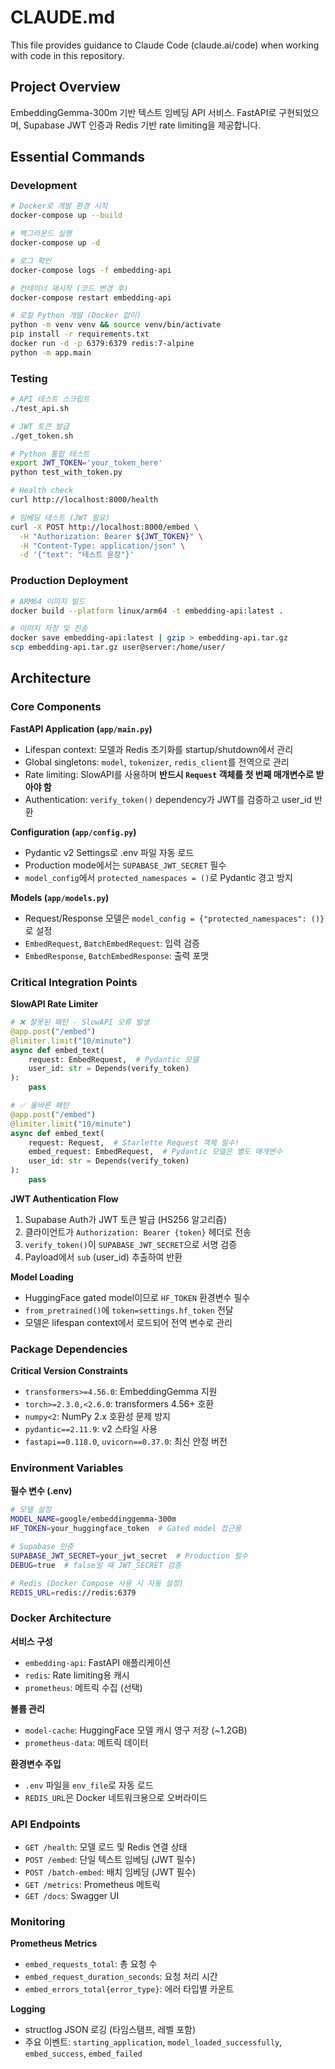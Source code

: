 # CLAUDE.md

This file provides guidance to Claude Code (claude.ai/code) when working with code in this repository.

## Project Overview

EmbeddingGemma-300m 기반 텍스트 임베딩 API 서비스. FastAPI로 구현되었으며, Supabase JWT 인증과 Redis 기반 rate limiting을 제공합니다.

## Essential Commands

### Development
```bash
# Docker로 개발 환경 시작
docker-compose up --build

# 백그라운드 실행
docker-compose up -d

# 로그 확인
docker-compose logs -f embedding-api

# 컨테이너 재시작 (코드 변경 후)
docker-compose restart embedding-api

# 로컬 Python 개발 (Docker 없이)
python -m venv venv && source venv/bin/activate
pip install -r requirements.txt
docker run -d -p 6379:6379 redis:7-alpine
python -m app.main
```

### Testing
```bash
# API 테스트 스크립트
./test_api.sh

# JWT 토큰 발급
./get_token.sh

# Python 통합 테스트
export JWT_TOKEN='your_token_here'
python test_with_token.py

# Health check
curl http://localhost:8000/health

# 임베딩 테스트 (JWT 필요)
curl -X POST http://localhost:8000/embed \
  -H "Authorization: Bearer ${JWT_TOKEN}" \
  -H "Content-Type: application/json" \
  -d '{"text": "테스트 문장"}'
```

### Production Deployment
```bash
# ARM64 이미지 빌드
docker build --platform linux/arm64 -t embedding-api:latest .

# 이미지 저장 및 전송
docker save embedding-api:latest | gzip > embedding-api.tar.gz
scp embedding-api.tar.gz user@server:/home/user/
```

## Architecture

### Core Components

**FastAPI Application (`app/main.py`)**
- Lifespan context: 모델과 Redis 초기화를 startup/shutdown에서 관리
- Global singletons: `model`, `tokenizer`, `redis_client`를 전역으로 관리
- Rate limiting: SlowAPI를 사용하며 **반드시 `Request` 객체를 첫 번째 매개변수로 받아야 함**
- Authentication: `verify_token()` dependency가 JWT를 검증하고 user_id 반환

**Configuration (`app/config.py`)**
- Pydantic v2 Settings로 .env 파일 자동 로드
- Production mode에서는 `SUPABASE_JWT_SECRET` 필수
- `model_config`에서 `protected_namespaces = ()`로 Pydantic 경고 방지

**Models (`app/models.py`)**
- Request/Response 모델은 `model_config = {"protected_namespaces": ()}`로 설정
- `EmbedRequest`, `BatchEmbedRequest`: 입력 검증
- `EmbedResponse`, `BatchEmbedResponse`: 출력 포맷

### Critical Integration Points

**SlowAPI Rate Limiter**
```python
# ❌ 잘못된 패턴 - SlowAPI 오류 발생
@app.post("/embed")
@limiter.limit("10/minute")
async def embed_text(
    request: EmbedRequest,  # Pydantic 모델
    user_id: str = Depends(verify_token)
):
    pass

# ✅ 올바른 패턴
@app.post("/embed")
@limiter.limit("10/minute")
async def embed_text(
    request: Request,  # Starlette Request 객체 필수!
    embed_request: EmbedRequest,  # Pydantic 모델은 별도 매개변수
    user_id: str = Depends(verify_token)
):
    pass
```

**JWT Authentication Flow**
1. Supabase Auth가 JWT 토큰 발급 (HS256 알고리즘)
2. 클라이언트가 `Authorization: Bearer {token}` 헤더로 전송
3. `verify_token()`이 `SUPABASE_JWT_SECRET`으로 서명 검증
4. Payload에서 `sub` (user_id) 추출하여 반환

**Model Loading**
- HuggingFace gated model이므로 `HF_TOKEN` 환경변수 필수
- `from_pretrained()`에 `token=settings.hf_token` 전달
- 모델은 lifespan context에서 로드되어 전역 변수로 관리

### Package Dependencies

**Critical Version Constraints**
- `transformers>=4.56.0`: EmbeddingGemma 지원
- `torch>=2.3.0,<2.6.0`: transformers 4.56+ 호환
- `numpy<2`: NumPy 2.x 호환성 문제 방지
- `pydantic==2.11.9`: v2 스타일 사용
- `fastapi==0.118.0`, `uvicorn==0.37.0`: 최신 안정 버전

### Environment Variables

**필수 변수 (.env)**
```bash
# 모델 설정
MODEL_NAME=google/embeddinggemma-300m
HF_TOKEN=your_huggingface_token  # Gated model 접근용

# Supabase 인증
SUPABASE_JWT_SECRET=your_jwt_secret  # Production 필수
DEBUG=true  # false일 때 JWT_SECRET 검증

# Redis (Docker Compose 사용 시 자동 설정)
REDIS_URL=redis://redis:6379
```

### Docker Architecture

**서비스 구성**
- `embedding-api`: FastAPI 애플리케이션
- `redis`: Rate limiting용 캐시
- `prometheus`: 메트릭 수집 (선택)

**볼륨 관리**
- `model-cache`: HuggingFace 모델 캐시 영구 저장 (~1.2GB)
- `prometheus-data`: 메트릭 데이터

**환경변수 주입**
- `.env` 파일을 `env_file`로 자동 로드
- `REDIS_URL`은 Docker 네트워크용으로 오버라이드

### API Endpoints

- `GET /health`: 모델 로드 및 Redis 연결 상태
- `POST /embed`: 단일 텍스트 임베딩 (JWT 필수)
- `POST /batch-embed`: 배치 임베딩 (JWT 필수)
- `GET /metrics`: Prometheus 메트릭
- `GET /docs`: Swagger UI

### Monitoring

**Prometheus Metrics**
- `embed_requests_total`: 총 요청 수
- `embed_request_duration_seconds`: 요청 처리 시간
- `embed_errors_total{error_type}`: 에러 타입별 카운트

**Logging**
- structlog JSON 로깅 (타임스탬프, 레벨 포함)
- 주요 이벤트: `starting_application`, `model_loaded_successfully`, `embed_success`, `embed_failed`
